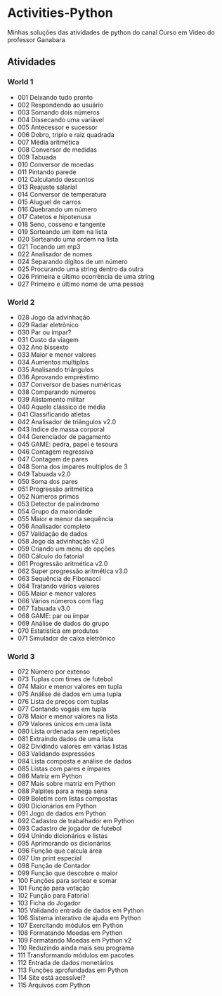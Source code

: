 # Activities-Python

Minhas soluções das atividades de python do canal Curso em Video do professor Ganabara

## Atividades

### World 1
- 001 Deixando tudo pronto
- 002 Respondendo ao usuário
- 003 Somando dois números
- 004 Dissecando uma variável
- 005 Antecessor e sucessor
- 006 Dobro, triplo e raiz quadrada
- 007 Média aritmética
- 008 Conversor de medidas
- 009 Tabuada
- 010 Conversor de moedas
- 011 Pintando parede
- 012 Calculando descontos
- 013 Reajuste salarial
- 014 Conversor de temperatura
- 015 Aluguel de carros
- 016 Quebrando um número
- 017 Catetos e hipotenusa
- 018 Seno, cosseno e tangente
- 019 Sorteando um item na lista
- 020 Sorteando uma ordem na lista
- 021 Tocando um mp3
- 022 Analisador de nomes
- 024 Separando dígitos de um número
- 025 Procurando uma string dentro da outra
- 026 Primeira e último ocorrência de uma string
- 027 Primeiro e último nome de uma pessoa

### World 2
- 028 Jogo da advinhação
- 029 Radar eletrônico
- 030 Par ou ímpar?
- 031 Custo da viagem
- 032 Ano bissexto
- 033 Maior e menor valores
- 034 Aumentos multiplos
- 035 Analisando triângulos
- 036 Aprovando empréstimo
- 037 Conversor de bases numéricas
- 038 Comparando números
- 039 Alistamento militar
- 040 Aquele clássico de média
- 041 Classificando atletas
- 042 Analisador de triângulos v2.0
- 043 Índice de massa corporal
- 044 Gerenciador de pagamento
- 045 GAME: pedra, papel e tesoura
- 046 Contagem regressiva
- 047 Contagem de pares
- 048 Soma dos ímpares multiplos de 3
- 049 Tabuada v2.0
- 050 Soma dos pares
- 051 Progressão aritmética
- 052 Números primos
- 053 Detector de palíndromo
- 054 Grupo da maioridade
- 055 Maior e menor da sequência
- 056 Analisador completo
- 057 Validação de dados
- 058 Jogo da advinhação v2.0
- 059 Criando um menu de opções
- 060 Cálculo do fatorial
- 061 Progressão aritmética v2.0
- 062 Super progressão aritmética v3.0
- 063 Sequência de Fibonacci
- 064 Tratando vários valores
- 065 Maior e menor valores
- 066 Vários números com flag
- 067 Tabuada v3.0
- 068 GAME: par ou ímpar
- 069 Análise de dados do grupo
- 070 Estatística em produtos
- 071 Simulador de caixa eletrônico

### World 3
- 072 Número por extenso
- 073 Tuplas com times de futebol
- 074 Maior e menor valores em tupla
- 075 Análise de dados em uma tupla
- 076 Lista de preços com tuplas
- 077 Contando vogais em tupla
- 078 Maior e menor valores na lista
- 079 Valores únicos em uma lista
- 080 Lista ordenada sem repetições
- 081 Extraindo dados de uma lista
- 082 Dividindo valores em várias listas
- 083 Validando expressões
- 084 Lista composta e análise de dados
- 085 Listas com pares e ímpares
- 086 Matriz em Python
- 087 Mais sobre matriz em Python
- 088 Palpites para a mega sena
- 089 Boletim com listas compostas
- 090 Dicionários em Python
- 091 Jogo de dados em Python
- 092 Cadastro de trabalhador em Python
- 093 Cadastro de jogador de futebol
- 094 Unindo dicionários e listas
- 095 Aprimorando os dicionários
- 096 Função que calcula área
- 097 Um print especial
- 098 Função de Contador
- 099 Função que descobre o maior
- 100 Funções para sortear e somar
- 101 Função para votação
- 102 Função para Fatorial
- 103 Ficha do Jogador
- 105 Validando entrada de dados em Python
- 106 Sistema interativo de ajuda em Python
- 107 Exercitando módulos em Python
- 108 Formatando Moedas em Python
- 109 Formatando Moedas em Python v2
- 110 Reduzindo ainda mais seu programa
- 111 Transformando módulos em pacotes
- 112 Entrada de dados monetários
- 113 Funções aprofundadas em Python
- 114 Site está acessível?
- 115 Arquivos com Python
